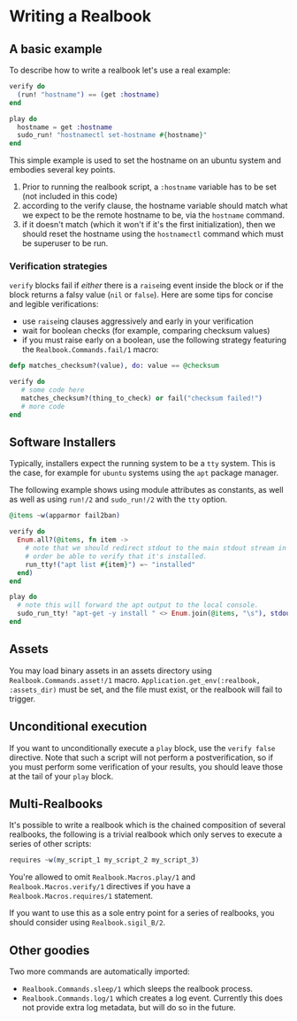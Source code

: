 # Writing a Realbook

## A basic example

To describe how to write a realbook let's use a real example:

```elixir
verify do
  (run! "hostname") == (get :hostname)
end

play do
  hostname = get :hostname
  sudo_run! "hostnamectl set-hostname #{hostname}"
end
```

This simple example is used to set the hostname on an ubuntu system
and embodies several key points.

1. Prior to running the realbook script, a `:hostname` variable
  has to be set (not included in this code)
2. according to the verify clause, the hostname variable should match
  what we expect to be the remote hostname to be, via the `hostname` command.
3. if it doesn't match (which it won't if it's the first initialization),
  then we should reset the hostname using the `hostnamectl` command which
  must be superuser to be run.

### Verification strategies

`verify` blocks fail if *either* there is a `raise`ing event inside the block
or if the block returns a falsy value (`nil` or `false`).  Here are some
tips for concise and legible verifications:

- use `raise`ing clauses aggressively and early in your verification
- wait for boolean checks (for example, comparing checksum values)
- if you must raise early on a boolean, use the following strategy featuring
  the `Realbook.Commands.fail/1` macro:

```elixir
defp matches_checksum?(value), do: value == @checksum

verify do
   # some code here
   matches_checksum?(thing_to_check) or fail("checksum failed!")
   # more code
end
```

## Software Installers

Typically, installers expect the running system to be a `tty` system.
This is the case, for example for `ubuntu` systems using the `apt` package
manager.

The following example shows using module attributes as constants, as well
as well as using `run!/2` and `sudo_run!/2` with the `tty` option.

```elixir
@items ~w(apparmor fail2ban)

verify do
  Enum.all?(@items, fn item ->
    # note that we should redirect stdout to the main stdout stream in
    # order be able to verify that it's installed.
    run_tty!("apt list #{item}") =~ "installed"
  end)
end

play do
  # note this will forward the apt output to the local console.
  sudo_run_tty! "apt-get -y install " <> Enum.join(@items, "\s"), stdout: :stdout
end
```

## Assets

You may load binary assets in an assets directory using
`Realbook.Commands.asset!/1` macro.
`Application.get_env(:realbook, :assets_dir)` must be set, and the file
must exist, or the realbook will fail to trigger.

## Unconditional execution

If you want to unconditionally execute a `play` block, use the `verify false`
directive.  Note that such a script will not perform a postverification, so
if you must perform some verification of your results, you should leave those
at the tail of your `play` block.

## Multi-Realbooks

It's possible to write a realbook which is the chained composition of several
realbooks, the following is a trivial realbook which only serves to execute
a series of other scripts:

```elixir
requires ~w(my_script_1 my_script_2 my_script_3)
```

You're allowed to omit `Realbook.Macros.play/1` and
`Realbook.Macros.verify/1` directives if you have a
`Realbook.Macros.requires/1` statement.

If you want to use this as a sole entry point for a series of realbooks,
you should consider using `Realbook.sigil_B/2`.

## Other goodies

Two more commands are automatically imported:

- `Realbook.Commands.sleep/1` which sleeps the realbook process.
- `Realbook.Commands.log/1` which creates a log event.  Currently this does
  not provide extra log metadata, but will do so in the future.
